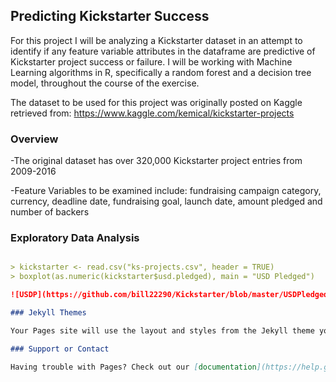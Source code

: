 ## Predicting Kickstarter Success

For this project I will be analyzing a Kickstarter dataset in an attempt to identify if any feature variable attributes in the dataframe are predictive of Kickstarter project success or failure.  I will be working with Machine Learning algorithms in R, specifically a random forest and a decision tree model, throughout the course of the exercise. 

The dataset to  be used for this project was originally posted on Kaggle retrieved from: https://www.kaggle.com/kemical/kickstarter-projects

### Overview

-The original dataset has over 320,000 Kickstarter project entries from 2009-2016

-Feature Variables to be examined include: fundraising campaign category, currency, deadline date, fundraising goal, launch date, amount pledged and number of backers

### Exploratory Data Analysis

```markdown

> kickstarter <- read.csv("ks-projects.csv", header = TRUE)
> boxplot(as.numeric(kickstarter$usd.pledged), main = "USD Pledged")

![USDP](https://github.com/bill22290/Kickstarter/blob/master/USDPledged_box.png)

### Jekyll Themes

Your Pages site will use the layout and styles from the Jekyll theme you have selected in your [repository settings](https://github.com/bill22290/Kickstarter/settings). The name of this theme is saved in the Jekyll `_config.yml` configuration file.

### Support or Contact

Having trouble with Pages? Check out our [documentation](https://help.github.com/categories/github-pages-basics/) or [contact support](https://github.com/contact) and we’ll help you sort it out.
